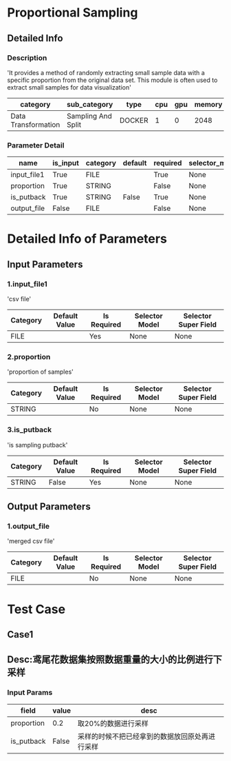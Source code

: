 # Proportional Sampling
## Detailed Info
### Description
'It provides a method of randomly extracting small sample data with a specific proportion from the original data set. This module is often used to extract small samples for data visualization'


| category | sub_category | type | cpu | gpu | memory | pipe_status |
| --- | --- | --- | --- | --- | --- | --- |
| Data Transformation | Sampling And Split | DOCKER | 1 | 0 | 2048 | allow |


### Parameter Detail

| name | is_input | category | default | required | selector_model |
| --- | --- | --- | --- | --- | --- |
| input_file1 | True | FILE |  | True | None |
| proportion | True | STRING |  | False | None |
| is_putback | True | STRING | False | True | None |
| output_file | False | FILE |  | False | None |


# Detailed Info of Parameters
## Input Parameters
### 1.input_file1
'csv file'


| Category | Default Value | Is Required | Selector Model | Selector Super Field |
| --- | --- | --- | --- | --- |
| FILE |  | Yes | None | None |


### 2.proportion
'proportion of samples'


| Category | Default Value | Is Required | Selector Model | Selector Super Field |
| --- | --- | --- | --- | --- |
| STRING |  | No | None | None |


### 3.is_putback
'is sampling putback'


| Category | Default Value | Is Required | Selector Model | Selector Super Field |
| --- | --- | --- | --- | --- |
| STRING | False | Yes | None | None |


## Output Parameters
### 1.output_file
'merged csv file'


| Category | Default Value | Is Required | Selector Model | Selector Super Field |
| --- | --- | --- | --- | --- |
| FILE |  | No | None | None |



# Test Case
## Case1
## Desc:鸢尾花数据集按照数据重量的大小的比例进行下采样
### Input Params

| field | value | desc |
| --- | --- | --- |
| proportion | 0.2 | 取20%的数据进行采样 |
| is_putback | False | 采样的时候不把已经拿到的数据放回原处再进行采样 |


